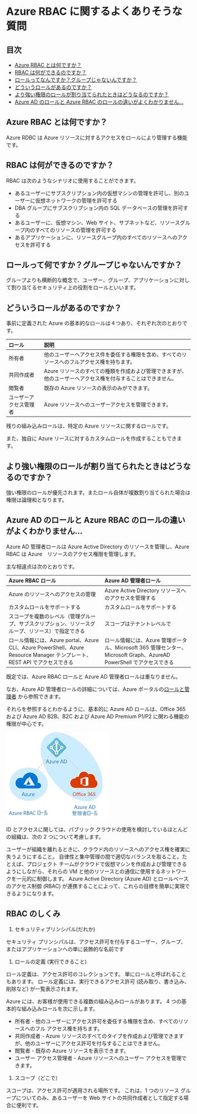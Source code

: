 # Azure RBAC に関するよくありそうな質問

## 目次

- [Azure RBAC とは何ですか？](#q-about)
- [RBAC は何ができるのですか？](#q-about2)
- [ロールってなんですか？グループじゃないんですか？](#q-about3)
- [どういうロールがあるのですか？](#q-roles)
- [より強い権限のロールが割り当てられたときはどうなるのですか？](#q-multi-roles)
- [Azure AD のロールと Azure RBAC のロールの違いがよくわかりません…](#q-ad-rbac)

## <a id="q-about">Azure RBAC とは何ですか？</a>

Azure RDBC は Azure リソースに対するアクセスをロールにより管理する機能です。

## <a id="q-about2">RBAC は何ができるのですか？</a>

RBAC は次のようなシナリオに使用することができます。

- あるユーザーにサブスクリプション内の仮想マシンの管理を許可し、別のユーザーに仮想ネットワークの管理を許可する
- DBA グループにサブスクリプション内の SQL データベースの管理を許可する
- あるユーザーに、仮想マシン、Web サイト、サブネットなど、リソースグループ内のすべてのリソースの管理を許可する
- あるアプリケーションに、リソースグループ内のすべてのリソースへのアクセスを許可する

## <a id="q-about3">ロールって何ですか？グループじゃないんですか？</a>

グループよりも横断的な概念で、ユーザー、グループ、アプリケーションに対して割り当てるセキュリティ上の役割をロールといいます。

## <a id="q-roles">どういうロールがあるのですか？</a>

事前に定義された Azure の基本的なロールは４つあり、それぞれ次のとおりです。

| ロール | 説明　|
| :----- | :----- |
| 所有者 | 他のユーザーへアクセス件を委任する権限を含め、すべてのリソースへのフルアクセス権を持ちます。 |
| 共同作成者 | Azure リソースのすべての種類を作成および管理できますが、他のユーザーへアクセス権を付与することはできません。　|
| 閲覧者 | 既存の Azure リソースの表示のみができます。 |
| ユーザーアクセス管理者 | Azure リソースへのユーザーアクセスを管理できます。 |

残りの組み込みロールは、特定の Azure リソースに関するロールです。

また、独自に Azure リースに対するカスタムロールを作成することもできます。

## <a id="q-multi-roles">より強い権限のロールが割り当てられたときはどうなるのですか？</a>

強い権限のロールが優先されます。またロール自体が複数割り当てられた場合は権限は論理和となります。

## <a id="q-ad-rbac">Azure AD のロールと Azure RBAC のロールの違いがよくわかりません…</a>

Azure AD 管理者ロールは Azure Active Directory のリソースを管理し、Azure RBAC は Azure　リソースのアクセス権限を管理します。

主な相違点は次のとおりです。

| Azure RBAC ロール | Azure AD 管理者ロール |
| :--------------- | :----------------- |
| Azure のリソースへのアクセスの管理 | Azure Active Directory リソースへのアクセスを管理する |
| カスタムロールをサポートする | カスタムロールをサポートする |
| スコープを複数のレベル（管理グループ、サブスクリプション、リソースグループ、リソース）で指定できる | スコープはテナントレベルで |
| ロール情報には、Azure portal、Azure CLI、Azure PowerShell、Azure Resource Manager テンプレート、REST API でアクセスできる | ロール情報には、Azure 管理ポータル、Microsoft 365 管理センター、Microsoft Graph、AzureAD PowerShell でアクセスできる |

既定では、Azure RBAC ロールと Azure AD 管理者ロールは重なりません。

なお、Azure AD 管理者ロールの詳細については、Azure ポータルの[ロールと管理者](https://portal.azure.com/#blade/Microsoft_AAD_IAM/ActiveDirectoryMenuBlade/RolesAndAdministrators) から参照できます。

それらを参照するとわかるように、基本的に Azure AD ロールは、Office 365 および Azure AD B2B、B2C および Azure AD Premium P1/P2 に関わる機能の権限が中心です。

![Azure RBAC ロールとAzure AD 管理者ロールの関係](azure-office-roles.png)


ID とアクセスに関しては、パブリック クラウドの使用を検討しているほとんどの組織は、次の 2 つについて考慮します。

ユーザーが組織を離れるときに、クラウド内のリソースへのアクセス権を確実に失うようにすること。
自律性と集中管理の間で適切なバランスを取ること。たとえば、プロジェクト チームがクラウドで仮想マシンを作成および管理できるようにしながら、それらの VM と他のリソースとの通信に使用するネットワークを一元的に制御します。
Azure Active Directory (Azure AD) とロールベースのアクセス制御 (RBAC) が連携することによって、これらの目標を簡単に実現できるようになります。

## RBAC のしくみ

1. セキュリティプリンシパル(だれか)

セキュリティ プリンシパルは、アクセス許可を付与するユーザー、グループ、またはアプリケーションへの単に装飾的な名前です

1. ロールの定義 (実行できること)

ロール定義は、アクセス許可のコレクションです。 単にロールと呼ばれることもあります。 ロール定義には、実行できるアクセス許可 (読み取り、書き込み、削除など) が一覧表示されます。

Azure には、お客様が使用できる複数の組み込みロールがあります。 4 つの基本的な組み込みロールを次に示します。

- 所有者 - 他のユーザーにアクセス許可を委任する権限を含め、すべてのリソースへのフル アクセス権を持ちます。
- 共同作成者 - Azure リソースのすべてのタイプを作成および管理できますが、他のユーザーにアクセス許可を付与することはできません。
- 閲覧者 - 既存の Azure リソースを表示できます。
- ユーザー アクセス管理者 - Azure リソースへのユーザー アクセスを管理できます。


1.  スコープ（どこで）

スコープは、アクセス許可が適用される場所です。 これは、1 つのリソース グループについてのみ、あるユーザーを Web サイトの共同作成者として指定する場合に便利です。

